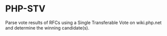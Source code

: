 # PHP-STV

Parse vote results of RFCs using a Single Transferable Vote
on wiki.php.net and determine the winning candidate(s). 
